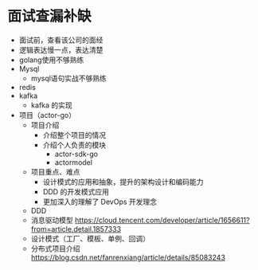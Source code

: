 # 面试查漏补缺

- 面试前，查看该公司的面经
- 逻辑表达慢一点，表达清楚
- golang使用不够熟练
- Mysql
  - mysql语句实战不够熟练
- redis
- kafka
  - kafka 的实现
- 项目（actor-go）
  - 项目介绍
    - 介绍整个项目的情况
    - 介绍个人负责的模块
      - actor-sdk-go
      - actormodel
  - 项目重点、难点
    - 设计模式的应用和抽象，提升的架构设计和编码能力
    - DDD 的开发模式应用
    - 更加深入的理解了 DevOps 开发理念
  - DDD
  - 消息驱动模型
    https://cloud.tencent.com/developer/article/1656611?from=article.detail.1857333
  - 设计模式（工厂、模板、单例、回调）
  - 分布式项目介绍
  https://blog.csdn.net/fanrenxiang/article/details/85083243
